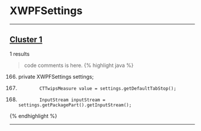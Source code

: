 # XWPFSettings

***

## [Cluster 1](./1)
1 results
> code comments is here.
{% highlight java %}
166. private XWPFSettings settings;
1168.             CTTwipsMeasure value = settings.getDefaultTabStop();
1215.             InputStream inputStream = settings.getPackagePart().getInputStream();
{% endhighlight %}

***

